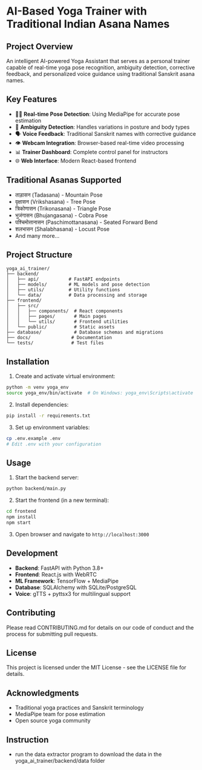 # AI-Based Yoga Trainer with Traditional Indian Asana Names

## Project Overview

An intelligent AI-powered Yoga Assistant that serves as a personal trainer capable of real-time yoga pose recognition, ambiguity detection, corrective feedback, and personalized voice guidance using traditional Sanskrit asana names.

## Key Features

- 🧘‍♀️ **Real-time Pose Detection**: Using MediaPipe for accurate pose estimation
- 🎯 **Ambiguity Detection**: Handles variations in posture and body types
- 🗣️ **Voice Feedback**: Traditional Sanskrit names with corrective guidance
- 👁️ **Webcam Integration**: Browser-based real-time video processing
- 📊 **Trainer Dashboard**: Complete control panel for instructors
- 🌐 **Web Interface**: Modern React-based frontend

## Traditional Asanas Supported

- ताड़ासन (Tadasana) - Mountain Pose
- वृक्षासन (Vrikshasana) - Tree Pose
- त्रिकोणासन (Trikonasana) - Triangle Pose
- भुजंगासन (Bhujangasana) - Cobra Pose
- पश्चिमोत्तानासन (Paschimottanasana) - Seated Forward Bend
- शलभासन (Shalabhasana) - Locust Pose
- And many more...

## Project Structure

```
yoga_ai_trainer/
├── backend/
│   ├── api/           # FastAPI endpoints
│   ├── models/        # ML models and pose detection
│   ├── utils/         # Utility functions
│   └── data/          # Data processing and storage
├── frontend/
│   ├── src/
│   │   ├── components/  # React components
│   │   ├── pages/       # Main pages
│   │   └── utils/       # Frontend utilities
│   └── public/          # Static assets
├── database/            # Database schemas and migrations
├── docs/               # Documentation
└── tests/              # Test files
```

## Installation

1. Create and activate virtual environment:
```bash
python -m venv yoga_env
source yoga_env/bin/activate  # On Windows: yoga_env\Scripts\activate
```

2. Install dependencies:
```bash
pip install -r requirements.txt
```

3. Set up environment variables:
```bash
cp .env.example .env
# Edit .env with your configuration
```

## Usage

1. Start the backend server:
```bash
python backend/main.py
```

2. Start the frontend (in a new terminal):
```bash
cd frontend
npm install
npm start
```

3. Open browser and navigate to `http://localhost:3000`

## Development

- **Backend**: FastAPI with Python 3.8+
- **Frontend**: React.js with WebRTC
- **ML Framework**: TensorFlow + MediaPipe
- **Database**: SQLAlchemy with SQLite/PostgreSQL
- **Voice**: gTTS + pyttsx3 for multilingual support

## Contributing

Please read CONTRIBUTING.md for details on our code of conduct and the process for submitting pull requests.

## License

This project is licensed under the MIT License - see the LICENSE file for details.

## Acknowledgments

- Traditional yoga practices and Sanskrit terminology
- MediaPipe team for pose estimation
- Open source yoga community

## Instruction 

- run the data extractor program to download the data in the yoga_ai_trainer/backend/data folder
